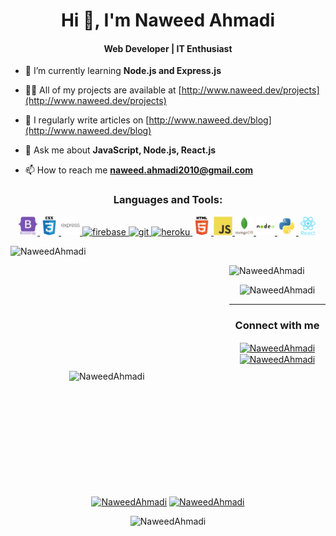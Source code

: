 <h1 align="center">Hi 👋, I'm Naweed Ahmadi</h1>
<h4 align="center">Web Developer | IT Enthusiast</h4>

- 🌱 I’m currently learning **Node.js and Express.js**

- 👨‍💻 All of my projects are available at [http://www.naweed.dev/projects](http://www.naweed.dev/projects)

- 📝 I regularly write articles on [http://www.naweed.dev/blog](http://www.naweed.dev/blog)

- 💬 Ask me about **JavaScript, Node.js, React.js**

- 📫 How to reach me **naweed.ahmadi2010@gmail.com**


<h3 align="center">Languages and Tools:</h3>
<p align="center"> <a href="https://getbootstrap.com" target="_blank"> <img src="https://raw.githubusercontent.com/devicons/devicon/master/icons/bootstrap/bootstrap-plain-wordmark.svg" alt="bootstrap" width="30" height="30"/> </a> <a href="https://www.w3schools.com/css/" target="_blank"> <img src="https://raw.githubusercontent.com/devicons/devicon/master/icons/css3/css3-original-wordmark.svg" alt="css3" width="30" height="30"/> </a> <a href="https://expressjs.com" target="_blank"> <img src="https://raw.githubusercontent.com/devicons/devicon/master/icons/express/express-original-wordmark.svg" alt="express" width="30" height="30"/> </a> <a href="https://firebase.google.com/" target="_blank"> <img src="https://www.vectorlogo.zone/logos/firebase/firebase-icon.svg" alt="firebase" width="30" height="30"/> </a> <a href="https://git-scm.com/" target="_blank"> <img src="https://www.vectorlogo.zone/logos/git-scm/git-scm-icon.svg" alt="git" width="30" height="30"/> </a> <a href="https://heroku.com" target="_blank"> <img src="https://www.vectorlogo.zone/logos/heroku/heroku-icon.svg" alt="heroku" width="30" height="30"/> </a> <a href="https://www.w3.org/html/" target="_blank"> <img src="https://raw.githubusercontent.com/devicons/devicon/master/icons/html5/html5-original-wordmark.svg" alt="html5" width="30" height="30"/> </a> <a href="https://developer.mozilla.org/en-US/docs/Web/JavaScript" target="_blank"> <img src="https://raw.githubusercontent.com/devicons/devicon/master/icons/javascript/javascript-original.svg" alt="javascript" width="30" height="30"/> </a> <a href="https://www.mongodb.com/" target="_blank"> <img src="https://raw.githubusercontent.com/devicons/devicon/master/icons/mongodb/mongodb-original-wordmark.svg" alt="mongodb" width="30" height="30"/> </a> <a href="https://nodejs.org" target="_blank"> <img src="https://raw.githubusercontent.com/devicons/devicon/master/icons/nodejs/nodejs-original-wordmark.svg" alt="nodejs" width="30" height="30"/> </a> <a href="https://www.python.org" target="_blank"> <img src="https://raw.githubusercontent.com/devicons/devicon/master/icons/python/python-original.svg" alt="python" width="30" height="30"/> </a> <a href="https://reactjs.org/" target="_blank"> <img src="https://raw.githubusercontent.com/devicons/devicon/master/icons/react/react-original-wordmark.svg" alt="react" width="30" height="30"/> </a> </p> 


<p><img width="350" height="200" align="left" src="https://github-readme-stats.vercel.app/api/top-langs?username=NaweedAhmadi&show_icons=true&locale=en&layout=compact" alt="NaweedAhmadi" /></p> 

<p>&nbsp;<img width="410" height="200" align="right" src="https://github-readme-stats.vercel.app/api?username=NaweedAhmadi&show_icons=true&locale=en" alt="NaweedAhmadi" /></p> 

<!-- [![trophy](https://github-profile-trophy.vercel.app/?username=NaweedAhmadi)](https://github.com/ryo-ma/github-profile-trophy) -->

<!-- contribution graph.... -->

<p><img src="https://activity-graph.herokuapp.com/graph?username=NaweedAhmadi" alt="NaweedAhmadi" /><p/>


<!-- ![GitHub metrics](https://metrics.lecoq.io/NaweedAhmadi)   -->

<p align="center"><img width="450" src="https://github-readme-streak-stats.herokuapp.com/?user=NaweedAhmadi" alt="NaweedAhmadi"/> </p>
<hr>
<h3 align="center">Connect with me</h3>
<p align="center">
<a href="https://twitter.com/NaweedWardak" target="blank"><img align="center" src="https://raw.githubusercontent.com/rahuldkjain/github-profile-readme-generator/master/src/images/icons/Social/twitter.svg" alt="NaweedAhmadi" height="25" width="30" /></a>
<a href="https://linkedin.com/in/NaweedAhmadi" target="blank"><img align="center" src="https://raw.githubusercontent.com/rahuldkjain/github-profile-readme-generator/master/src/images/icons/Social/linked-in-alt.svg" alt="NaweedAhmadi" height="25" width="30" /></a>
<a href="https://www.youtube.com/@Naweed-Ahmadi" target="blank"><img align="center" src="https://raw.githubusercontent.com/rahuldkjain/github-profile-readme-generator/master/src/images/icons/Social/youtube.svg" alt="NaweedAhmadi" height="25" width="30" /></a>
<a href="https://naweedahmadi.medium.com/" target="blank"><img align="center" src="https://raw.githubusercontent.com/rahuldkjain/github-profile-readme-generator/master/src/images/icons/Social/medium.svg" alt="NaweedAhmadi" height="25" width="30" /></a>
</p>
<p align="center"><img src="https://gpvc.arturio.dev/NaweedAhmadi" alt="NaweedAhmadi"/> </p>
